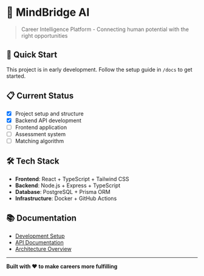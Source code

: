# 🧠 MindBridge AI

> Career Intelligence Platform - Connecting human potential with the right opportunities

## 🚀 Quick Start

This project is in early development. Follow the setup guide in `/docs` to get started.

## 📋 Current Status

- [x] Project setup and structure
- [x] Backend API development
- [ ] Frontend application
- [ ] Assessment system
- [ ] Matching algorithm

## 🛠️ Tech Stack

- **Frontend**: React + TypeScript + Tailwind CSS
- **Backend**: Node.js + Express + TypeScript
- **Database**: PostgreSQL + Prisma ORM
- **Infrastructure**: Docker + GitHub Actions

## 📚 Documentation

- [Development Setup](docs/setup.md)
- [API Documentation](docs/api.md)
- [Architecture Overview](docs/architecture.md)

---

**Built with ❤️ to make careers more fulfilling**
